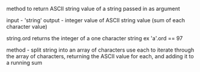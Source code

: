 method to return ASCII string value of a string passed in as argument

input - 'string'
output - integer value of ASCII string value (sum of each character value)

string.ord returns the integer of a one character string
ex 'a'.ord == 97

method - split string into an array of characters
use each to iterate through the array of characters, returning the ASCII value for each, and adding it to a running sum
